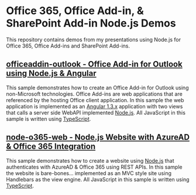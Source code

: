 Office 365, Office Add-in, & SharePoint Add-in Node.js Demos
============================================================
This repository contains demos from my presentations using Node.js for Office 365, Office Add-ins and SharePoint Add-ins.

[officeaddin-outlook - Office Add-in for Outlook using Node.js & Angular](officeaddin-outlook)
----------------------------------------------------------------------------------------------
This sample demonstrates how to create an Office Add-in for Outlook using non-Microsoft technologies. Office Add-ins are web applications that are referenced by the hosting Office client application. In this sample the web application is implemented as an [Angular 1.3.x](http://angularjs.org) application with two views that calls a server side WebAPI implemented [Node.js](http://www.nodejs.org). All JavaScript in this sample is written using [TypeScript](http://typescriptlang.org). 

[node-o365-web - Node.js Website with AzureAD & Office 365 Integration](node-o365-web)
---------------------------------------------------------------------------------------
This sample demonstrates how to create a website using [Node.js](http://www.nodejs.org) that authenticates with AzureAD & Office 365 using REST APIs. In this sample the website is bare-bones... implemented as an MVC style site using Handlebars as the view engine. All JavaScript in this sample is written using [TypeScript](http://typescriptlang.org). 
